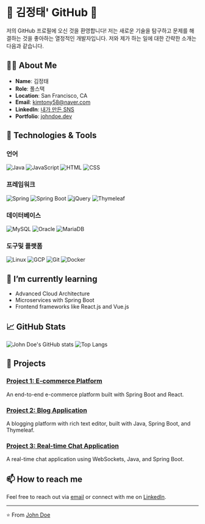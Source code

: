 # 🌟 김정태' GitHub 🌟

저의 GitHub 프로필에 오신 것을 환영합니다! 저는 새로운 기술을 탐구하고 문제를 해결하는 것을 좋아하는 열정적인 개발자입니다. 저와 제가 하는 일에 대한 간략한 소개는 다음과 같습니다.

## 👨‍💻 About Me

- **Name**: 김정태
- **Role**: 풀스택
- **Location**: San Francisco, CA
- **Email**: kimtony58@naver.com
- **LinkedIn**: [내가 만든 SNS](https://34.22.109.125:8080/snsMaster)
- **Portfolio**: [johndoe.dev](https://johndoe.dev)

## 🔧 Technologies & Tools

### 언어
![Java](https://img.shields.io/badge/Java-%23ED8B00.svg?style=for-the-badge&logo=java&logoColor=white)
![JavaScript](https://img.shields.io/badge/JavaScript-%23323330.svg?style=for-the-badge&logo=javascript&logoColor=%23F7DF1E)
![HTML](https://img.shields.io/badge/HTML-%23E34F26.svg?style=for-the-badge&logo=html5&logoColor=white)
![CSS](https://img.shields.io/badge/CSS-%231572B6.svg?style=for-the-badge&logo=css3&logoColor=white)

### 프레임워크
![Spring](https://img.shields.io/badge/Spring-%236DB33F.svg?style=for-the-badge&logo=spring&logoColor=white)
![Spring Boot](https://img.shields.io/badge/Spring%20Boot-%23000000.svg?style=for-the-badge&logo=spring-boot&logoColor=white)
![jQuery](https://img.shields.io/badge/jQuery-%230769AD.svg?style=for-the-badge&logo=jquery&logoColor=white)
![Thymeleaf](https://img.shields.io/badge/Thymeleaf-%23005C0F.svg?style=for-the-badge&logo=thymeleaf&logoColor=white)

### 데이터베이스
![MySQL](https://img.shields.io/badge/MySQL-%234479A1.svg?style=for-the-badge&logo=mysql&logoColor=white)
![Oracle](https://img.shields.io/badge/Oracle-%23F80000.svg?style=for-the-badge&logo=oracle&logoColor=white)
![MariaDB](https://img.shields.io/badge/MariaDB-%23003545.svg?style=for-the-badge&logo=mariadb&logoColor=white)

### 도구및 플랫폼
![Linux](https://img.shields.io/badge/Linux-%23FCC624.svg?style=for-the-badge&logo=linux&logoColor=black)
![GCP](https://img.shields.io/badge/Google%20Cloud-%234285F4.svg?style=for-the-badge&logo=google-cloud&logoColor=white)
![Git](https://img.shields.io/badge/Git-%23F05032.svg?style=for-the-badge&logo=git&logoColor=white)
![Docker](https://img.shields.io/badge/Docker-%232496ED.svg?style=for-the-badge&logo=docker&logoColor=white)

## 🌱 I’m currently learning

- Advanced Cloud Architecture
- Microservices with Spring Boot
- Frontend frameworks like React.js and Vue.js

## 📈 GitHub Stats

![John Doe's GitHub stats](https://github-readme-stats.vercel.app/api?username=johndoe&show_icons=true&theme=radical)
![Top Langs](https://github-readme-stats.vercel.app/api/top-langs/?username=johndoe&layout=compact&theme=radical)

## 🚀 Projects

### [Project 1: E-commerce Platform](https://github.com/johndoe/ecommerce-platform)
An end-to-end e-commerce platform built with Spring Boot and React.

### [Project 2: Blog Application](https://github.com/johndoe/blog-application)
A blogging platform with rich text editor, built with Java, Spring Boot, and Thymeleaf.

### [Project 3: Real-time Chat Application](https://github.com/johndoe/chat-application)
A real-time chat application using WebSockets, Java, and Spring Boot.

## 📫 How to reach me

Feel free to reach out via [email](mailto:john.doe@example.com) or connect with me on [LinkedIn](https://www.linkedin.com/in/johndoe/).

---

⭐️ From [John Doe](https://github.com/johndoe)
